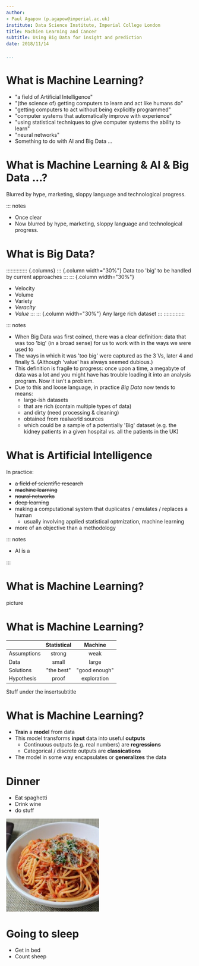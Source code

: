 ```yaml
---
author:
- Paul Agapow (p.agapow@imperial.ac.uk)
institute: Data Science Institute, Imperial College London
title: Machien Learning and Cancer
subtitle: Using Big Data for insight and prediction
date: 2018/11/14

...
```


# What is Machine Learning?

* "a field of Artificial Intelligence"
* "(the science of) getting computers to learn and act like humans do"
* "getting computers to act without being explicitly programmed"
* "computer systems that automatically improve with experience"
* "using statistical techniques to give computer systems the ability to learn"
* "neural networks"
* Something to do with AI and Big Data ...


# What is Machine Learning & AI & Big Data ...?

Blurred by hype, marketing, sloppy language and technological progress.

::: notes

* Once clear
* Now blurred by hype, marketing, sloppy language and technological progress.


# What is Big Data?

:::::::::::::: {.columns}
::: {.column width="30%"}
Data too 'big' to be handled by current approaches
:::
::: {.column width="30%"}
* Velocity
* Volume
* Variety
* *Veracity*
* *Value*
:::
::: {.column width="30%"}
Any large rich dataset
:::
::::::::::::::

::: notes

* When Big Data was first coined, there was a clear definition: data that was too 'big' (in a broad sense) for us to work with in the ways we were used to
* The ways in which it was 'too big' were captured as the 3 Vs, later 4 and finally 5. (Although 'value' has always seemed dubious.)
* This definition is fragile to progress: once upon a time, a megabyte of data was a lot and you might have has trouble loading it into an analysis program. Now it isn't a problem.
* Due to this and loose language, in practice *Big Data* now tends to  means:
  - large-ish datasets
  - that are rich (contain multiple types of data)
  - and dirty (need processing & cleaning)
  - obtained from realworld sources
  - which could be a sample of a potentially 'Big' dataset (e.g. the kidney patients in a given hospital vs. all the patients in the UK)


# What is Artificial Intelligence

In practice:

* ~~a field of scientific research~~
* ~~machine learning~~
* ~~neural networks~~
* ~~deep learning~~
* making a computational system that duplicates / emulates / replaces a human
  - usually involving applied statistical optmization, machine learning
* more of an objective than a methodology

::: notes

* AI is a

:::


# What is Machine Learning?

picture


# What is Machine Learning?

|              | Statistical   | Machine        |
|--------------|:-------------:|:--------------:|
| Assumptions  | strong        | weak           |
| Data         | small         | large          |
| Solutions    | "the best"    | "good enough"  |
| Hypothesis   | proof         | exploration    |


Stuff under the insertsubtitle


# What is Machine Learning?

- **Train** a **model** from data
- This model transforms **input** data into useful **outputs**
  - Continuous outputs (e.g. real numbers) are **regressions**
  - Categorical / discrete outputs are **classications**
- The model in some way encapsulates or **generalizes** the data


# Dinner

- Eat spaghetti
- Drink wine
- do stuff


![picture of spaghetti](images/spaghetti.jpg)

# Going to sleep

- Get in bed
- Count sheep
